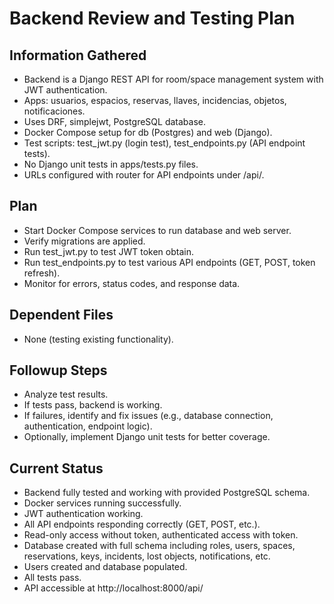 # Backend Review and Testing Plan

## Information Gathered
- Backend is a Django REST API for room/space management system with JWT authentication.
- Apps: usuarios, espacios, reservas, llaves, incidencias, objetos, notificaciones.
- Uses DRF, simplejwt, PostgreSQL database.
- Docker Compose setup for db (Postgres) and web (Django).
- Test scripts: test_jwt.py (login test), test_endpoints.py (API endpoint tests).
- No Django unit tests in apps/tests.py files.
- URLs configured with router for API endpoints under /api/.

## Plan
- Start Docker Compose services to run database and web server.
- Verify migrations are applied.
- Run test_jwt.py to test JWT token obtain.
- Run test_endpoints.py to test various API endpoints (GET, POST, token refresh).
- Monitor for errors, status codes, and response data.

## Dependent Files
- None (testing existing functionality).

## Followup Steps
- Analyze test results.
- If tests pass, backend is working.
- If failures, identify and fix issues (e.g., database connection, authentication, endpoint logic).
- Optionally, implement Django unit tests for better coverage.

## Current Status
- Backend fully tested and working with provided PostgreSQL schema.
- Docker services running successfully.
- JWT authentication working.
- All API endpoints responding correctly (GET, POST, etc.).
- Read-only access without token, authenticated access with token.
- Database created with full schema including roles, users, spaces, reservations, keys, incidents, lost objects, notifications, etc.
- Users created and database populated.
- All tests pass.
- API accessible at http://localhost:8000/api/
